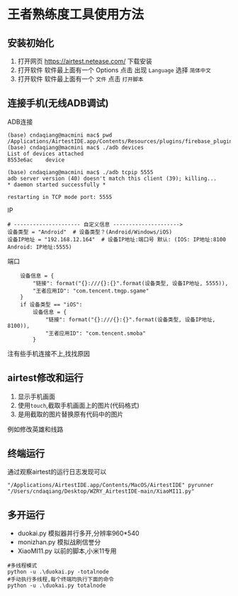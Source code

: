 # 王者熟练度工具使用方法

## 安装初始化

1. 打开网页 https://airtest.netease.com/ 下载安装
2. 打开软件 软件最上面有一个 Options 点击 出现 `Language` 选择 `简体中文`
3. 打开软件 软件最上面有一个 `文件` 点击 `打开脚本`

## 连接手机(无线ADB调试)
ADB连接
```
(base) cndaqiang@macmini mac$ pwd
/Applications/AirtestIDE.app/Contents/Resources/plugins/firebase_plugin/tool/copy_app/airtest/core/android/static/adb/mac
(base) cndaqiang@macmini mac$ ./adb devices
List of devices attached
8553e6ac	device

(base) cndaqiang@macmini mac$ ./adb tcpip 5555
adb server version (40) doesn't match this client (39); killing...
* daemon started successfully *

restarting in TCP mode port: 5555
```

IP
```
# --------------------- 自定义信息 --------------------->
设备类型 = "Android"  # 设备类型？(Android/Windows/iOS)
设备IP地址 = "192.168.12.164"  # 设备IP地址:端口号 默认: (IOS: IP地址:8100 Android: IP地址:5555)
```
端口
```
    设备信息 = {
        "链接": format("{}:///{}:{}".format(设备类型, 设备IP地址, 5555)),
        "王者应用ID": "com.tencent.tmgp.sgame"
    }
    if 设备类型 == "iOS":
        设备信息 = {
            "链接": format("{}:///{}:{}".format(设备类型, 设备IP地址, 8100)),
            "王者应用ID": "com.tencent.smoba"
        }
```

注有些手机连接不上,找找原因

## airtest修改和运行
1. 显示手机画面
2. 使用`touch`,截取手机画面上的图片(代码格式)
3. 是用截取的图片替换原有代码中的图片

例如修改英雄和线路


## 终端运行
通过观察airtest的运行日志发现可以
```
"/Applications/AirtestIDE.app/Contents/MacOS/AirtestIDE" pyrunner "/Users/cndaqiang/Desktop/WZRY_AirtestIDE-main/XiaoMI11.py" 

```

## 多开运行
- duokai.py 模拟器并行多开,分辨率960*540
- monizhan.py 模拟战刷信誉分
- XiaoMI11.py 以前的脚本,小米11专用
```
#多线程模式
python -u .\duokai.py -totalnode
#手动执行多线程,每个终端均执行下面的命令
python -u .\duokai.py totalnode
```

